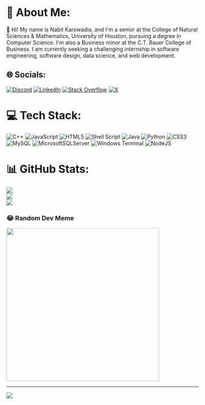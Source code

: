 # 💫 About Me:
👋 Hi! My name is Nabit Karowadia, and I'm a senior at the College of Natural Sciences & Mathematics, University of Houston, pursuing a degree in Computer Science. I'm also a Business minor at the C.T. Bauer College of Business. I am currently seeking a challenging internship in software engineering, software design, data science, and web development.


## 🌐 Socials:
[![Discord](https://img.shields.io/badge/Discord-%237289DA.svg?logo=discord&logoColor=white)](https://discord.gg/https://discord.gg/TnHfnKQEJq) [![LinkedIn](https://img.shields.io/badge/LinkedIn-%230077B5.svg?logo=linkedin&logoColor=white)](https://linkedin.com/in/www.linkedin.com/in/nabit-karowadia-848376224) [![Stack Overflow](https://img.shields.io/badge/-Stackoverflow-FE7A16?logo=stack-overflow&logoColor=white)](https://stackoverflow.com/users/nabit23) [![X](https://img.shields.io/badge/X-black.svg?logo=X&logoColor=white)](https://x.com/nabit23) 

# 💻 Tech Stack:
![C++](https://img.shields.io/badge/c++-%2300599C.svg?style=for-the-badge&logo=c%2B%2B&logoColor=white) ![JavaScript](https://img.shields.io/badge/javascript-%23323330.svg?style=for-the-badge&logo=javascript&logoColor=%23F7DF1E) ![HTML5](https://img.shields.io/badge/html5-%23E34F26.svg?style=for-the-badge&logo=html5&logoColor=white) ![Shell Script](https://img.shields.io/badge/shell_script-%23121011.svg?style=for-the-badge&logo=gnu-bash&logoColor=white) ![Java](https://img.shields.io/badge/java-%23ED8B00.svg?style=for-the-badge&logo=openjdk&logoColor=white) ![Python](https://img.shields.io/badge/python-3670A0?style=for-the-badge&logo=python&logoColor=ffdd54) ![CSS3](https://img.shields.io/badge/css3-%231572B6.svg?style=for-the-badge&logo=css3&logoColor=white) ![MySQL](https://img.shields.io/badge/mysql-%2300000f.svg?style=for-the-badge&logo=mysql&logoColor=white) ![MicrosoftSQLServer](https://img.shields.io/badge/Microsoft%20SQL%20Server-CC2927?style=for-the-badge&logo=microsoft%20sql%20server&logoColor=white) ![Windows Terminal](https://img.shields.io/badge/Windows%20Terminal-%234D4D4D.svg?style=for-the-badge&logo=windows-terminal&logoColor=white) ![NodeJS](https://img.shields.io/badge/node.js-6DA55F?style=for-the-badge&logo=node.js&logoColor=white)
# 📊 GitHub Stats:
![](https://github-readme-stats.vercel.app/api?username=nabit23&theme=dark&hide_border=false&include_all_commits=false&count_private=false)<br/>
![](https://github-readme-streak-stats.herokuapp.com/?user=nabit23&theme=dark&hide_border=false)<br/>
![](https://github-readme-stats.vercel.app/api/top-langs/?username=nabit23&theme=dark&hide_border=false&include_all_commits=false&count_private=false&layout=compact)

### 😂 Random Dev Meme
<img src='https://randommeme-five.vercel.app/' style="height: 400px;"/>

---
[![](https://visitcount.itsvg.in/api?id=nabit23&icon=0&color=0)](https://visitcount.itsvg.in)

<!-- Proudly created with GPRM ( https://gprm.itsvg.in ) -->

